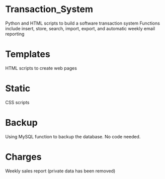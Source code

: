# Transaction_System
Python and HTML scripts to build a software transaction system
Functions include insert, store, search, import, export, and automatic weekly email reporting
# Templates
HTML scripts to create web pages
# Static
CSS scripts
# Backup
Using MySQL function to backup the database. No code needed.
# Charges
Weekly sales report (private data has been removed)
